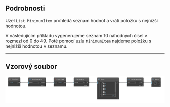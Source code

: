 ## Podrobnosti
Uzel `List.MinimumItem` prohledá seznam hodnot a vrátí položku s nejnižší hodnotou.

V následujícím příkladu vygenerujeme seznam 10 náhodných čísel v rozmezí od 0 do 49. Poté pomocí uzlu `MinimumItem` najdeme položku s nejnižší hodnotou v seznamu.
___
## Vzorový soubor

![List.MinimumItem](./DSCore.List.MinimumItem_img.jpg)
